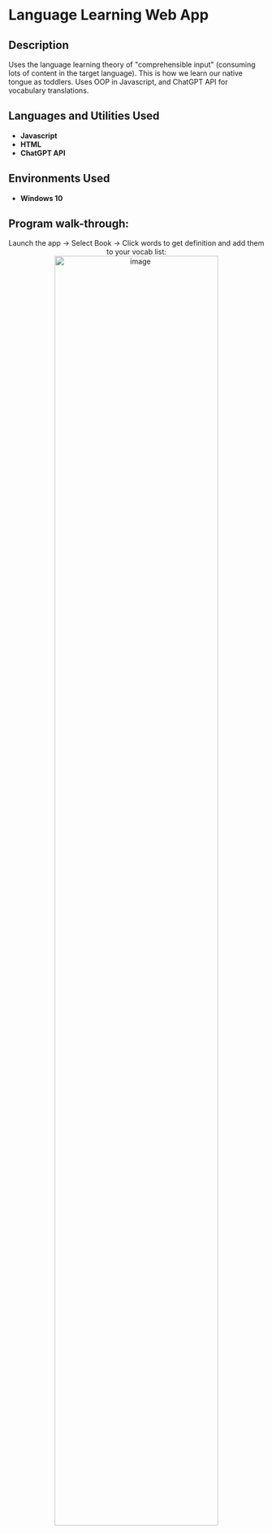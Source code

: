 
<h1>Language Learning Web App</h1>

<h2>Description</h2>
Uses the language learning theory of "comprehensible input" (consuming lots of content in the target language). This is how we learn our native tongue as toddlers. Uses OOP in Javascript, and ChatGPT API for vocabulary translations.

<br/>


<h2>Languages and Utilities Used</h2>

- <b>Javascript</b> 
- <b>HTML</b>
- <b>ChatGPT API</b>

<h2>Environments Used </h2>

- <b>Windows 10</b>

<h2>Program walk-through:</h2>

<p align="center">
Launch the app -> Select Book -> Click words to get definition and add them to your vocab list: <br/>
<img width="80%" height="80%" alt="image" src="https://github.com/user-attachments/assets/a879663d-0bcf-436a-af7c-d1b86a054289" />


</p>
